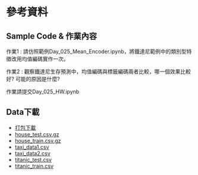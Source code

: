 # 參考資料
## Sample Code & 作業內容
作業1 : 請仿照範例Day_025_Mean_Encoder.ipynb，將鐵達尼範例中的類別型特徵改用均值編碼實作一次。

作業2 : 觀察鐵達尼生存預測中，均值編碼與標籤編碼兩者比較，哪一個效果比較好? 可能的原因是什麼?

作業請提交Day_025_HW.ipynb

## Data下載
- [打包下載](http://ai100.cupoy.com/file-download/part02/Part02.7z)
- [house_test.csv.gz](http://ai100.cupoy.com/file-download/part02/house_test.csv.gz)
- [house_train.csv.gz](http://ai100.cupoy.com/file-download/part02/house_train.csv.gz)
- [taxi_data1.csv](http://ai100.cupoy.com/file-download/part02/taxi_data1.csv)
- [taxi_data2.csv](http://ai100.cupoy.com/file-download/part02/taxi_data2.csv)
- [titanic_test.csv](http://ai100.cupoy.com/file-download/part02/titanic_test.csv)
- [titanic_train.csv](http://ai100.cupoy.com/file-download/part02/titanic_train.csv)

